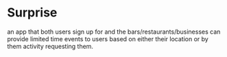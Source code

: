 # Surprise
an app that both users sign up for and the bars/restaurants/businesses can provide limited time events to users based on either their location or by them activity requesting them.
